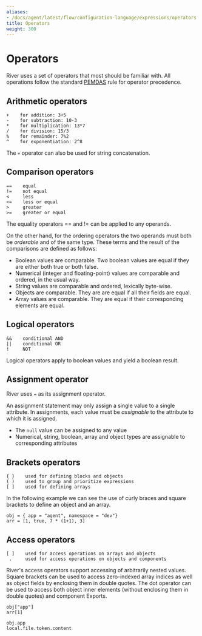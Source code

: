 ```yaml
---
aliases:
- /docs/agent/latest/flow/configuration-language/expressions/operators
title: Operators
weight: 300
---
```


# Operators
River uses a set of operators that most should be familiar with. All operations
follow the standard [PEMDAS](https://en.wikipedia.org/wiki/Order_of_operations)
rule for operator precedence.

## Arithmetic operators
```
+    for addition: 3+5
-    for subtraction: 10-3
*    for multiplication: 13*7
/    for division: 15/3
%    for remainder: 7%2
^    for exponentiation: 2^8
```

The `+` operator can also be used for string concatenation.

## Comparison operators
```
==    equal
!=    not equal
<     less
<=    less or equal
>     greater
>=    greater or equal
```

The equality operators == and != can be applied to any operands.

On the other hand, for the ordering operators the two operands must both be
_orderable_ and of the same type. These terms and the result of the comparisons
are defined as follows:

* Boolean values are comparable. Two boolean values are equal if they are
  either both true or both false.
* Numerical (integer and floating-point) values are comparable and ordered, in
  the usual way.
* String values are comparable and ordered, lexically byte-wise.
* Objects are comparable. They are are equal if all their fields are equal.
* Array values are comparable. They are equal if their corresponding elements
  are equal.

## Logical operators
```
&&    conditional AND
||    conditional OR 
!     NOT            
```
Logical operators apply to boolean values and yield a boolean result.

## Assignment operator
River uses `=` as its assignment operator.

An assignment statement may only assign a single value to a single attribute.
In assignments, each value must be _assignable_ to the attribute to which it is
assigned.

* The `null` value can be assigned to any value
* Numerical, string, boolean, array and object types are assignable to
  corresponding attributes

## Brackets operators
```
{ }    used for defining blocks and objects
( )    used to group and prioritize expressions
[ ]    used for defining arrays
```

In the following example we can see the use of curly braces and square brackets
to define an object and an array.
```river
obj = { app = "agent", namespace = "dev"}
arr = [1, true, 7 * (1+1), 3]
```

## Access operators
```
[ ]    used for access operations on arrays and objects
 .     used for access operations on objects and components
```

River's access operators support accessing of arbitrarily nested values.
Square brackets can be used to access zero-indexed array indices as well as object fields by enclosing them in double quotes.
The dot operator can be used to access both object inner elements (without enclosing them in double quotes) and component Exports.
```river
obj["app"]
arr[1]

obj.app
local.file.token.content
```
